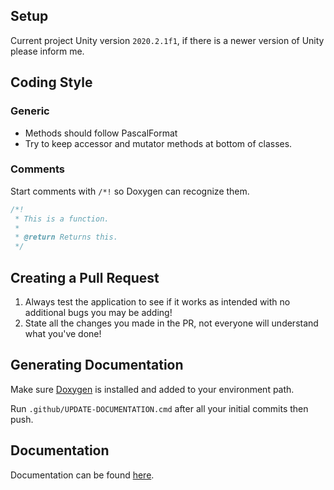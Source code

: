 ## Setup
Current project Unity version `2020.2.1f1`, if there is a newer version of Unity please inform me.

## Coding Style
### Generic
- Methods should follow PascalFormat
- Try to keep accessor and mutator methods at bottom of classes.
### Comments
Start comments with `/*!` so Doxygen can recognize them.
```cs
/*!
 * This is a function.
 * 
 * @return Returns this.
 */
```

## Creating a Pull Request
1. Always test the application to see if it works as intended with no additional bugs you may be adding!
2. State all the changes you made in the PR, not everyone will understand what you've done!

## Generating Documentation
Make sure [Doxygen](https://www.doxygen.nl/index.html) is installed and added to your environment path.

Run `.github/UPDATE-DOCUMENTATION.cmd` after all your initial commits then push.

## Documentation
Documentation can be found [here](https://valks-games.github.io/valks-game/html/index.html).

